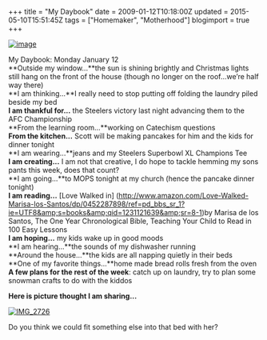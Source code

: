 +++
title = "My Daybook"
date = 2009-01-12T10:18:00Z
updated = 2015-05-10T15:51:45Z
tags = ["Homemaker", "Motherhood"]
blogimport = true 
+++

[![image](https://latc.s3.amazonaws.com/wp-content/uploads/2009/01/image.png "image")](http://thesimplewomansdaybook.blogspot.com/) 

My Daybook: Monday January 12     
**Outside my window...**the sun is shining brightly and Christmas lights still hang on the front of the house (though no longer on the roof…we’re half way there)      
**I am thinking...**I really need to stop putting off folding the laundry piled beside my bed      
**I am thankful for...** the Steelers victory last night advancing them to the AFC Championship      
**From the learning room…**working on Catechism questions      
**From the kitchen...** Scott will be making pancakes for him and the kids for dinner tonight      
**I am wearing...**jeans and my Steelers Superbowl XL Champions Tee      
**I am creating...** I am not that creative, I do hope to tackle hemming my sons pants this week, does that count?      
**I am going...**to MOPS tonight at my church (hence the pancake dinner tonight)      
**I am reading...** [Love Walked in] (http://www.amazon.com/Love-Walked-Marisa-los-Santos/dp/0452287898/ref=pd_bbs_sr_1?ie=UTF8&amp;s=books&amp;qid=1231121639&amp;sr=8-1)by Marisa de los Santos, The One Year Chronological Bible, Teaching Your Child to Read in 100 Easy Lessons      
**I am hoping...** my kids wake up in good moods      
**I am hearing...**the sounds of my dishwasher running      
**Around the house...**the kids are all napping quietly in their beds      
**One of my favorite things...**home made bread rolls fresh from the oven      
**A few plans for the rest of the week**: catch up on laundry, try to plan some snowman crafts to do with the kiddos

**Here is picture thought I am sharing...**

[![IMG_2726](https://latc.s3.amazonaws.com/wp-content/uploads/2009/01/img-2726-thumb.jpg "IMG_2726")](https://latc.s3.amazonaws.com/wp-content/uploads/2009/01/img-2726.jpg) 

Do you think we could fit something else into that bed with her?
